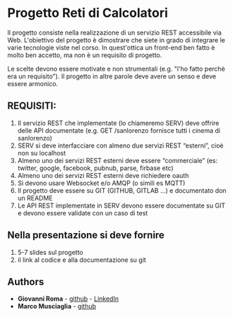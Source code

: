 # Progetto Reti di Calcolatori
Il progetto consiste nella realizzazione di un servizio REST accessibile via Web. L'obiettivo del progetto è dimostrare che siete in grado di integrare le varie tecnologie viste nel corso. In quest'ottica un front-end ben fatto è molto ben accetto, ma non è un requisito di progetto.

Le scelte devono essere motivate e non strumentali (e.g. "l'ho fatto perchè era un requisito"). Il progetto in altre parole deve avere un senso e deve essere armonico. 

## REQUISITI:

1. Il servizio REST che implementate (lo chiameremo SERV) deve offrire delle API documentate (e.g. GET /sanlorenzo fornisce tutti i cinema di sanlorenzo)
2. SERV si deve interfacciare con almeno due servizi REST “esterni”, cioè non su localhost
3. Almeno uno dei servizi REST esterni deve essere “commerciale” (es: twitter, google, facebook, pubnub, parse, firbase etc)
4. Almeno uno dei servizi REST esterni deve richiedere oauth
5. Si devono usare Websocket e/o AMQP (o simili es MQTT)
6. Il progetto deve essere su GIT (GITHUB, GITLAB ...) e documentato don un README
7. Le API  REST implementate in SERV devono essere documentate su GIT e devono essere validate con un caso di test 


## Nella presentazione si deve fornire

1. 5-7 slides sul progetto
2. il link al codice e alla documentazione su git

 
## Authors

*   **Giovanni Roma**  - [github](https://github.com/JoGist) - [LinkedIn](https://www.linkedin.com/in/giovanni-roma-a95a32127/)
*   **Marco Musciaglia**  - [github](https://github.com/loldlink)
